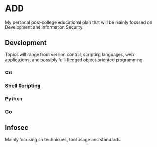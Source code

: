 # ADD

My personal post-college educational plan that will be mainly focused on Development and Information Security.


## Development

Topics will range from version control, scripting languages, web applications, and possibly full-fledged object-oriented programming.

### Git

### Shell Scripting

### Python

### Go


## Infosec

Mainly focusing on techniques, tool usage and standards.






